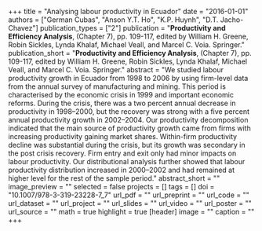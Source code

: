 +++
title = "Analysing labour productivity in Ecuador"
date = "2016-01-01"
authors = ["German Cubas", "Anson Y.T. Ho", "K.P. Huynh", "D.T. Jacho-Chavez"]
publication_types = ["2"]
publication = "**Productivity and Efficiency Analysis**, (Chapter 7), pp. 109-117, edited by William H. Greene, Robin Sickles, Lynda Khalaf, Michael Veall, and Marcel C. Voia. Springer."
publication_short = "**Productivity and Efficiency Analysis**, (Chapter 7), pp. 109-117, edited by William H. Greene, Robin Sickles, Lynda Khalaf, Michael Veall, and Marcel C. Voia. Springer."
abstract = "We studied labour productivity growth in Ecuador from 1998 to 2006 by using firm-level data from the annual survey of manufacturing and mining. This period is characterised by the economic crisis in 1999 and important economic reforms. During the crisis, there was a two percent annual decrease in productivity in 1998–2000, but the recovery was strong with a five percent annual productivity growth in 2002–2004. Our productivity decomposition indicated that the main source of productivity growth came from firms with increasing productivity gaining market shares. Within-firm productivity decline was substantial during the crisis, but its growth was secondary in the post crisis recovery. Firm entry and exit only had minor impacts on labour productivity. Our distributional analysis further showed that labour productivity distribution increased in 2000–2002 and had remained at higher level for the rest of the sample period."
abstract_short = ""
image_preview = ""
selected = false
projects = []
tags = []
doi = "10.1007/978-3-319-23228-7_7"
url_pdf = ""
url_preprint = ""
url_code = ""
url_dataset = ""
url_project = ""
url_slides = ""
url_video = ""
url_poster = ""
url_source = ""
math = true
highlight = true
[header]
image = ""
caption = ""
+++

